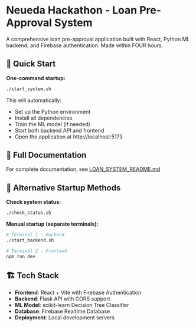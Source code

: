 # Neueda Hackathon - Loan Pre-Approval System

A comprehensive loan pre-approval application built with React, Python ML backend, and Firebase authentication. Made within FOUR hours.

## 🚀 Quick Start

**One-command startup:**

```bash
./start_system.sh
```

This will automatically:

-   Set up the Python environment
-   Install all dependencies
-   Train the ML model (if needed)
-   Start both backend API and frontend
-   Open the application at http://localhost:5173

## 📖 Full Documentation

For complete documentation, see [LOAN_SYSTEM_README.md](./LOAN_SYSTEM_README.md)

## 🔧 Alternative Startup Methods

**Check system status:**

```bash
./check_status.sh
```

**Manual startup (separate terminals):**

```bash
# Terminal 1 - Backend
./start_backend.sh

# Terminal 2 - Frontend
npm run dev
```

## 🏗️ Tech Stack

-   **Frontend**: React + Vite with Firebase Authentication
-   **Backend**: Flask API with CORS support
-   **ML Model**: scikit-learn Decision Tree Classifier
-   **Database**: Firebase Realtime Database
-   **Deployment**: Local development servers
